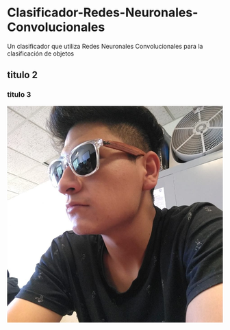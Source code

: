 # Clasificador-Redes-Neuronales-Convolucionales
Un clasificador que utiliza Redes Neuronales Convolucionales para la clasificación de objetos
## titulo 2
### titulo 3
![imagen chida](https://github.com/LeonardoCarrillo21/Clasificador-Redes-Neuronales-Convolucionales/blob/master/leo%20lentes.jpg)
